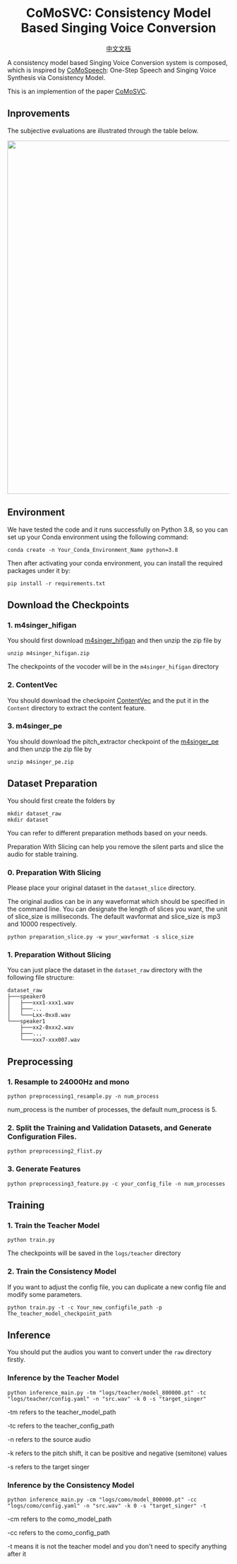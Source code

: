 <div align="center">
<h1>CoMoSVC: Consistency Model Based Singing Voice Conversion</h1>

[中文文档](./Readme_CN.md)
</div>

A consistency model based Singing Voice Conversion system is composed, which is inspired by [CoMoSpeech](https://github.com/zhenye234/CoMoSpeech): One-Step Speech and Singing Voice Synthesis via Consistency Model. 

This is an implemention of the paper [CoMoSVC](https://arxiv.org/pdf/2401.01792.pdf).
## Inprovements
The subjective evaluations are illustrated through the table below.
<center><img src="https://comosvc.github.io/table3.jpg" width="800"></center>

## Environment
We have tested the code and it runs successfully on Python 3.8, so you can set up your Conda environment using the following command:

```shell
conda create -n Your_Conda_Environment_Name python=3.8
```
Then after activating your conda environment, you can install the required packages under it by:

```shell
pip install -r requirements.txt
```

## Download the Checkpoints
### 1. m4singer_hifigan

You should first download [m4singer_hifigan](https://drive.google.com/file/d/10LD3sq_zmAibl379yTW5M-LXy2l_xk6h/view) and then unzip the zip file by
```shell
unzip m4singer_hifigan.zip
```
The checkpoints of the vocoder will be in the `m4singer_hifigan` directory

### 2. ContentVec
You should download the checkpoint [ContentVec](https://ibm.box.com/s/z1wgl1stco8ffooyatzdwsqn2psd9lrr) and the put it in the `Content` directory to extract the content feature.

### 3. m4singer_pe
You should download the pitch_extractor checkpoint of the [m4singer_pe](https://drive.google.com/file/d/19QtXNeqUjY3AjvVycEt3G83lXn2HwbaJ/view) and then unzip the zip file by 

```shell
unzip m4singer_pe.zip
```

## Dataset Preparation 

You should first create the folders by

```shell
mkdir dataset_raw
mkdir dataset
```
You can refer to different preparation methods based on your needs.

Preparation With Slicing can help you remove the silent parts and slice the audio for stable training.


### 0. Preparation With Slicing

Please place your original dataset in the `dataset_slice` directory.

The original audios can be in any waveformat which should be specified in the command line. You can designate the length of slices you want, the unit of slice_size is milliseconds. The default wavformat and slice_size is mp3 and 10000 respectively.

```shell
python preparation_slice.py -w your_wavformat -s slice_size
```

### 1. Preparation Without Slicing

You can just place the dataset in the `dataset_raw` directory with the following file structure:

```
dataset_raw
├───speaker0
│   ├───xxx1-xxx1.wav
│   ├───...
│   └───Lxx-0xx8.wav
└───speaker1
    ├───xx2-0xxx2.wav
    ├───...
    └───xxx7-xxx007.wav
```


##  Preprocessing

### 1. Resample to 24000Hz and mono

```shell
python preprocessing1_resample.py -n num_process
```
num_process is the number of processes, the default num_process is 5.

### 2. Split the Training and Validation Datasets, and Generate Configuration Files.

```shell
python preprocessing2_flist.py
```


### 3. Generate Features

```shell
python preprocessing3_feature.py -c your_config_file -n num_processes 
```


## Training

### 1. Train the Teacher Model

```shell
python train.py
```
The checkpoints will be saved in the `logs/teacher` directory

### 2. Train the Consistency Model

If you want to adjust the config file, you can duplicate a new config file and modify some parameters.


```shell
python train.py -t -c Your_new_configfile_path -p The_teacher_model_checkpoint_path 
```

## Inference
You should put the audios you want to convert under the `raw` directory firstly.

### Inference by the Teacher Model

```shell
python inference_main.py -tm "logs/teacher/model_800000.pt" -tc "logs/teacher/config.yaml" -n "src.wav" -k 0 -s "target_singer"
```
-tm refers to the teacher_model_path

-tc refers to the teacher_config_path

-n refers to the source audio

-k refers to the pitch shift, it can be positive and negative (semitone) values

-s refers to the target singer

### Inference by the Consistency Model

```shell
python inference_main.py -cm "logs/como/model_800000.pt" -cc "logs/como/config.yaml" -n "src.wav" -k 0 -s "target_singer" -t
```
-cm refers to the como_model_path

-cc refers to the como_config_path

-t means it is not the teacher model and you don't need to specify anything after it 
